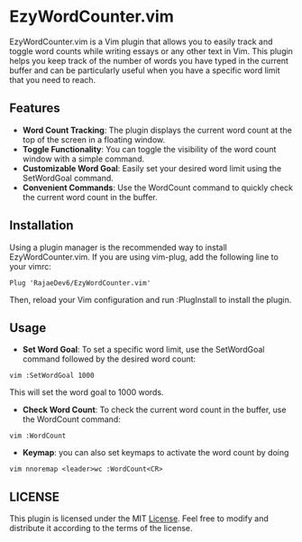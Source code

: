 # EzyWordCounter.vim


EzyWordCounter.vim is a Vim plugin that allows you to easily track and toggle word
counts while writing essays or any other text in Vim. This plugin helps you
keep track of the number of words you have typed in the current buffer and can
be particularly useful when you have a specific word limit that you need to
reach.

## Features 
- **Word Count Tracking**: The plugin displays the current word count at the
  top of the screen in a floating window.
- **Toggle Functionality**: You can toggle the visibility of the word count
  window with a simple command.
- **Customizable Word Goal**: Easily set your desired word limit using the
  SetWordGoal command.
- **Convenient Commands**: Use the WordCount command to quickly check the
  current word count in the buffer.

## Installation

Using a plugin manager is the recommended way to install EzyWordCounter.vim. 
If you are using vim-plug, add the following line to your vimrc:

```vim 
Plug 'RajaeDev6/EzyWordCounter.vim' 
``` 
Then, reload your Vim configuration and run :PlugInstall to install the plugin.

## Usage

- **Set Word Goal**: To set a specific word limit, use the SetWordGoal command
  followed by the desired word count:

```
vim :SetWordGoal 1000
``` 

This will set the word goal to 1000 words.

- **Check Word Count**: To check the current word count in the buffer, use the
  WordCount command:

```
vim :WordCount
```

- **Keymap**: you can also set keymaps to activate the word count by doing

```
vim nnoremap <leader>wc :WordCount<CR>
```

## LICENSE 

This plugin is licensed under the MIT [License](./LICENSE). Feel free to modify
and distribute it according to the terms of the license.

